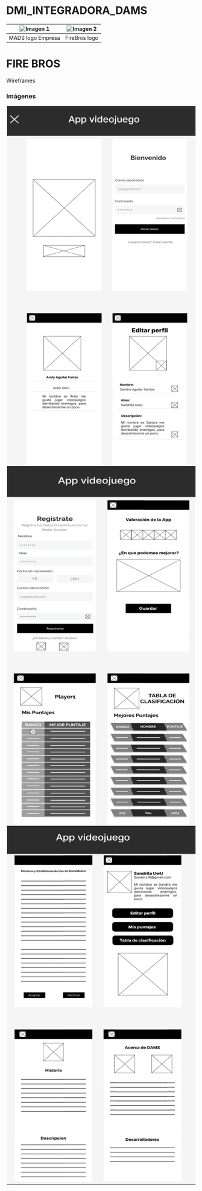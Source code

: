 # DMI_INTEGRADORA_DAMS


|    ![Imagen 1]([https://github.com/DaniArroyo104/NUTRIMADS_utileria/blob/main/logo_empresa.png?raw=true](https://github.com/DanyWhizzBang/Utileria_MADS/blob/main/logoMADS.png))    |    ![Imagen 2]([https://github.com/DaniArroyo104/NUTRIMADS_utileria/blob/main/logo_app.png?raw=true](https://github.com/DanyWhizzBang/Utileria_MADS/blob/main/logoFireBros.png))    |
| :----------------------------------: | :----------------------------------: |
|          MADS logo Empresa         |          FireBros logo          |


<h1>FIRE BROS</h1>
<P>Wireframes</P>

### Imágenes

<div style="text-align: center">
    <img src="https://github.com/MauricioRL15/Imagenes/blob/12e7a9582a3d5b81264d4011458d133f4b56def9/DMI_Integradora_1.jpg?raw=true" alt="Imagen 1" width="500" height="950"/><br>
    <img src="https://github.com/MauricioRL15/Imagenes/blob/12e7a9582a3d5b81264d4011458d133f4b56def9/DMI_Integradora_2.jpg?raw=true" alt="Imagen 1" width="500" height="950"/><br>
    <img src="https://github.com/MauricioRL15/Imagenes/blob/12e7a9582a3d5b81264d4011458d133f4b56def9/DMI_Integradora_3.jpg?raw=true" alt="Imagen 1" width="500" height="950"/>
</div>


